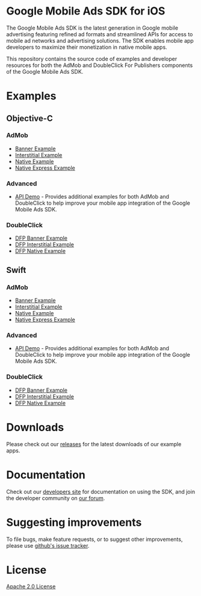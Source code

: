 # Google Mobile Ads SDK for iOS

The Google Mobile Ads SDK is the latest generation in Google mobile advertising featuring refined ad formats and streamlined APIs for access to mobile ad networks and advertising solutions. The SDK enables mobile app developers to maximize their monetization in native mobile apps.

This repository contains the source code of examples and developer resources for both the AdMob and DoubleClick For Publishers components of the Google Mobile Ads SDK.

# Examples

## Objective-C

### AdMob

*   [Banner Example](https://github.com/googleads/googleads-mobile-ios-examples/tree/master/Objective-C/admob/BannerExample)
*   [Interstitial Example](https://github.com/googleads/googleads-mobile-ios-examples/tree/master/Objective-C/admob/InterstitialExample)
*   [Native Example](https://github.com/googleads/googleads-mobile-ios-examples/tree/master/Objective-C/admob/NativeExample)
*   [Native Express Example](https://github.com/googleads/googleads-mobile-ios-examples/tree/master/Objective-C/admob/NativeExpressExample)

### Advanced

*   [API Demo](https://github.com/googleads/googleads-mobile-ios-examples/tree/master/Objective-C/advanced/APIDemo) - Provides additional examples for both AdMob and DoubleClick to help improve your mobile app integration of the Google Mobile Ads SDK.

### DoubleClick

*   [DFP Banner Example](https://github.com/googleads/googleads-mobile-ios-examples/tree/master/Objective-C/doubleclick/DFPBannerExample)
*   [DFP Interstitial Example](https://github.com/googleads/googleads-mobile-ios-examples/tree/master/Objective-C/doubleclick/DFPInterstitialExample)
*   [DFP Native Example](https://github.com/googleads/googleads-mobile-ios-examples/tree/master/Objective-C/doubleclick/DFPNativeExample)

## Swift

### AdMob

*   [Banner Example](https://github.com/googleads/googleads-mobile-ios-examples/tree/master/Swift/admob/BannerExample)
*   [Interstitial Example](https://github.com/googleads/googleads-mobile-ios-examples/tree/master/Swift/admob/InterstitialExample)
*   [Native Example](https://github.com/googleads/googleads-mobile-ios-examples/tree/master/Swift/admob/NativeExample)
*   [Native Express Example](https://github.com/googleads/googleads-mobile-ios-examples/tree/master/Swift/admob/NativeExpressExample)

### Advanced

*   [API Demo](https://github.com/googleads/googleads-mobile-ios-examples/tree/master/Swift/advanced/APIDemo) - Provides additional examples for both AdMob and DoubleClick to help improve your mobile app integration of the Google Mobile Ads SDK.

### DoubleClick

*   [DFP Banner Example](https://github.com/googleads/googleads-mobile-ios-examples/tree/master/Swift/doubleclick/DFPBannerExample)
*   [DFP Interstitial Example](https://github.com/googleads/googleads-mobile-ios-examples/tree/master/Swift/doubleclick/DFPInterstitialExample)
*   [DFP Native Example](https://github.com/googleads/googleads-mobile-ios-examples/tree/master/Swift/doubleclick/DFPNativeExample)

# Downloads

Please check out our [releases](https://github.com/googleads/googleads-mobile-ios-examples/releases) for the latest downloads of our example apps.

# Documentation

Check out our [developers site](https://developers.google.com/mobile-ads-sdk/) for documentation on using the SDK, and join the developer community on [our forum](https://groups.google.com/forum/#!forum/google-admob-ads-sdk).

# Suggesting improvements

To file bugs, make feature requests, or to suggest other improvements, please use [github's issue tracker](https://github.com/googleads/googleads-mobile-ios-examples/issues).

# License

[Apache 2.0 License](http://www.apache.org/licenses/LICENSE-2.0.html)

